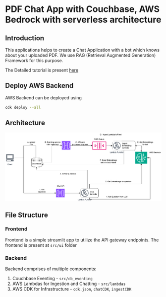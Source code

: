 # PDF Chat App with Couchbase, AWS Bedrock with serverless architecture

## Introduction

This applications helps to create a Chat Application with a bot which knows about your uploaded PDF. We use RAG (Retrieval Augmented Generation) Framework for this purpose.

The Detailed tutorial is present [here](https://developer.couchbase.com/tutorial-bedrock-serverless-pdf-chat)

## Deploy AWS Backend

AWS Backend can be deployed using 

```bash
cdk deploy --all
```

## Architecture

![img.png](backend_architecture.png)

## File Structure

### Frontend

Frontend is a simple streamlit app to utilize the API gateway endpoints. 
The frontend is present at `src/ui` folder

### Backend

Backend comprises of multiple components:

1. Couchbase Eventing - `src/cb_eventing`
2. AWS Lambdas for Ingestion and Chatting - `src/lambdas`
3. AWS CDK for Infrastructure - `cdk.json`, `chatCDK`, `ingestCDK`

